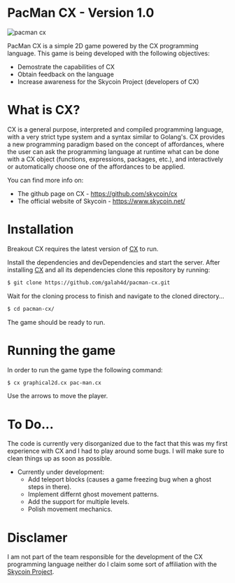 # PacMan CX - Version 1.0

![pacman cx](https://github.com/galah4d/pacman-cx/blob/master/screenshots/screenshot-main.png)

PacMan CX is a simple 2D game powered by the CX programming language.
This game is being developed with the following objectives:

  - Demostrate the capabilities of CX
  - Obtain feedback on the language
  - Increase awareness for the Skycoin Project (developers of CX)

# What is CX?
CX is a general purpose, interpreted and compiled programming language, with a very strict type system and a syntax similar to Golang's. CX provides a new programming paradigm based on the concept of affordances, where the user can ask the programming language at runtime what can be done with a CX object (functions, expressions, packages, etc.), and interactively or automatically choose one of the affordances to be applied.

You can find more info on:
  - The github page on CX - https://github.com/skycoin/cx
  - The official website of Skycoin - https://www.skycoin.net/

# Installation
Breakout CX  requires the latest version of [CX](https://github.com/skycoin/cx) to run.

Install the dependencies and devDependencies and start the server.
After installing [CX](https://github.com/skycoin/cx) and all its dependencies clone this repository by running:

```sh
$ git clone https://github.com/galah4d/pacman-cx.git
```

Wait for the cloning process to finish and navigate to the cloned directory...

```sh
$ cd pacman-cx/
```

The game should be ready to run.

# Running the game
In order to run the game type the following command:

```sh
$ cx graphical2d.cx pac-man.cx
```

Use the arrows to move the player.

# To Do...
The code is currently very disorganized due to the fact that this was my first experience with CX and I had to play around some bugs. I will make sure to clean things up as soon as possible.
 - Currently under development:
   - Add teleport blocks (causes a game freezing bug when a ghost steps in there).
   - Implement differnt ghost movement patterns.
   - Add the support for multiple levels.
   - Polish movement mechanics.

# Disclamer
I am not part of the team responsible for the development of the CX programming language neither do I claim some sort of affiliation with the [Skycoin Project](https://www.skycoin.net/).
